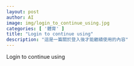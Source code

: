 ```yaml
---
layout: post
author: AI
image: img/login_to_continue_using.jpg
categories: [ '體育' ]
title: "Login to continue using"  
description: "這是一篇關於登入後才能繼續使用的內容"
---
```

Login to continue using